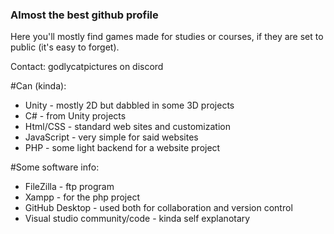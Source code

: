 ### Almost the best github profile

Here you'll mostly find games made for studies or courses, if they are set to public (it's easy to forget).

Contact: godlycatpictures on discord

#Can (kinda):
- Unity - mostly 2D but dabbled in some 3D projects
- C# - from Unity projects
- Html/CSS - standard web sites and customization
- JavaScript - very simple for said websites
- PHP - some light backend for a website project

#Some software info:
- FileZilla - ftp program
- Xampp - for the php project
- GitHub Desktop - used both for collaboration and version control
- Visual studio community/code - kinda self explanotary
<!--
**Godlycatpictures/Godlycatpictures** is a ✨ _special_ ✨ repository because its `README.md` (this file) appears on your GitHub profile.

Here are some ideas to get you started:

- 🔭 I’m currently working on ...
- 🌱 I’m currently learning ...
- 👯 I’m looking to collaborate on ...
- 🤔 I’m looking for help with ...
- 💬 Ask me about ...
- 📫 How to reach me: ...
- 😄 Pronouns: ...
- ⚡ Fun fact: ...
-->
